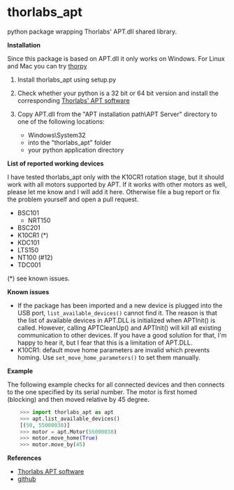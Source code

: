 thorlabs_apt
============
python package wrapping Thorlabs' APT.dll shared library.

**Installation**

Since this package is based on APT.dll it only works on Windows. For Linux and Mac you can try [thorpy](https://github.com/UniNE-CHYN/thorpy)

1. Install thorlabs_apt using setup.py

2. Check whether your python is a 32 bit or 64 bit version and install the corresponding [Thorlabs' APT software](http://www.thorlabs.com/software_pages/ViewSoftwarePage.cfm?Code=APT)

3. Copy APT.dll from the "APT installation path\APT Server" directory to one of the following locations:
    - Windows\System32
    - into the "thorlabs_apt" folder
    - your python application directory

**List of reported working devices**

I have tested thorlabs_apt only with the K10CR1 rotation stage, but it should work with all motors supported by APT. If it works with other motors as well, please let me know and I will add it here. Otherwise file a bug report or fix the problem yourself and open a pull request.

- BSC101
    - NRT150
- BSC201
- K10CR1 (*)
- KDC101
- LTS150
- NT100 (#12)
- TDC001

(*) see known issues.

**Known issues**

- If the package has been imported and a new device is plugged into the USB port, `list_available_devices()` cannot find it. The reason is that the list of available devices in APT.DLL is initialized when APTInit() is called. However, calling APTCleanUp() and APTInit() will kill all existing communication to other devices. If you have a good solution for that, I'm happy to hear it, but I fear that this is a limitation of APT.DLL.
- K10CR1: default move home parameters are invalid which prevents homing. Use `set_move_home_parameters()` to set them manually.

**Example**

The following example checks for all connected devices and then connects
to the one specified by its serial number. The motor is first homed (blocking)
and then moved relative by 45 degree.

```python
    >>> import thorlabs_apt as apt
    >>> apt.list_available_devices()
    [(50, 55000038)]
    >>> motor = apt.Motor(55000038)
    >>> motor.move_home(True)
    >>> motor.move_by(45)
```

**References**

- [Thorlabs APT software](http://www.thorlabs.com/software_pages/ViewSoftwarePage.cfm?Code=APT)
- [github](https://github.com/qpit/thorlabs_apt)
